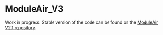 # ModuleAir_V3

Work in progress. Stable version of the code can be found on the [ModuleAir V2.1 repository](https://github.com/aircarto/ModuleAir_V2.1).
